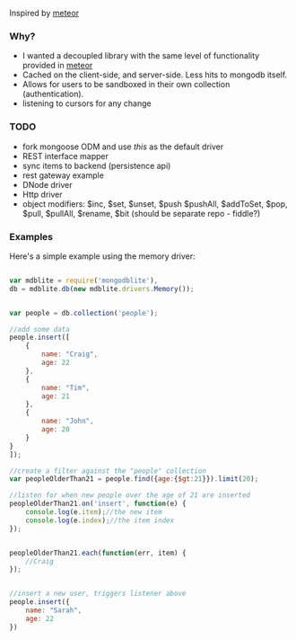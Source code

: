 Inspired by [meteor](http://meteor.com)


### Why?

- I wanted a decoupled library with the same level of functionality provided in [meteor](http://meteor.com)
- Cached on the client-side, and server-side. Less hits to mongodb itself.
- Allows for users to be sandboxed in their own collection (authentication).
- listening to cursors for any change


### TODO

- fork mongoose ODM and use *this* as the default driver
- REST interface mapper
- sync items to backend (persistence api)
- rest gateway example
- DNode driver
- Http driver
- object modifiers: $inc, $set, $unset, $push $pushAll, $addToSet, $pop, $pull, $pullAll, $rename, $bit (should be separate repo - fiddle?)


### Examples

Here's a simple example using the memory driver:

```javascript

var mdblite = require('mongodblite'),
db = mdblite.db(new mdblite.drivers.Memory());


var people = db.collection('people');

//add some data
people.insert([
	{
		name: "Craig",
		age: 22
	},
	{
		name: "Tim",
		age: 21
	},
	{
		name: "John",
		age: 20
	}
}
]);

//create a filter against the "people" collection
var peopleOlderThan21 = people.find({age:{$gt:21}}).limit(20);

//listen for when new people over the age of 21 are inserted
peopleOlderThan21.on('insert', function(e) {
	console.log(e.item);//the new item
	console.log(e.index);//the item index
});


peopleOlderThan21.each(function(err, item) {
	//Craig	
});


//insert a new user, triggers listener above
people.insert({
	name: "Sarah",
	age: 22
})


```


